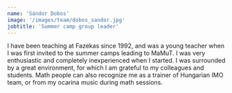 ```yaml
---
name: 'Sándor Dobos'
image: '/images/team/dobos_sandor.jpg'
jobtitle: 'Summer camp group leader'
---
```


I have been teaching at Fazekas since 1992, and was a young teacher when I was first invited to the summer camps leading to MaMuT. I was very enthusiastic and completely inexperienced when I started. I was surrounded by a great environment, for which I am grateful to my colleagues and students. Math people can also recognize me as a trainer of Hungarian IMO team, or from my ocarina music during math sessions.
